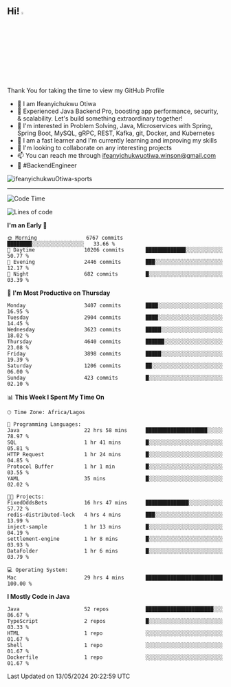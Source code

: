 <!-- BLOG-POST-LIST:START --><!-- BLOG-POST-LIST:END -->

## Hi! <img src="https://media.giphy.com/media/hvRJCLFzcasrR4ia7z/giphy.gif" width="4%"> 

Thank You for taking the time to view my GitHub Profile

- 👋 I am Ifeanyichukwu Otiwa
- 🚀 Experienced Java Backend Pro, boosting app performance, security, & scalability. Let's build something extraordinary together!
- 👀 I'm interested in Problem Solving, Java, Microservices with Spring, Spring Boot, MySQL, gRPC, REST, Kafka, git, Docker, and Kubernetes
- 🌱 I am a fast learner and I'm currently learning and improving my skills
- 💞️ I'm looking to collaborate on any interesting projects
- 📫 You can reach me through ifeanyichukwuotiwa.winson@gmail.com
- 🚀 #BackendEngineer

<p align="left" marginTop="10px"> <img src="https://komarev.com/ghpvc/?username=ifeanyichukwuOtiwa-sports&label=Profile%20views&color=0e75b6&style=for-the-badge" alt="ifeanyichukwuOtiwa-sports" /> </p>

***

<!--START_SECTION:waka-->
![Code Time](http://img.shields.io/badge/Code%20Time-2%2C510%20hrs%2016%20mins-blue)

![Lines of code](https://img.shields.io/badge/From%20Hello%20World%20I%27ve%20Written-5.2%20million%20lines%20of%20code-blue)

**I'm an Early 🐤** 

```text
🌞 Morning                6767 commits        ████████░░░░░░░░░░░░░░░░░   33.66 % 
🌆 Daytime                10206 commits       █████████████░░░░░░░░░░░░   50.77 % 
🌃 Evening                2446 commits        ███░░░░░░░░░░░░░░░░░░░░░░   12.17 % 
🌙 Night                  682 commits         █░░░░░░░░░░░░░░░░░░░░░░░░   03.39 % 
```
📅 **I'm Most Productive on Thursday** 

```text
Monday                   3407 commits        ████░░░░░░░░░░░░░░░░░░░░░   16.95 % 
Tuesday                  2904 commits        ████░░░░░░░░░░░░░░░░░░░░░   14.45 % 
Wednesday                3623 commits        █████░░░░░░░░░░░░░░░░░░░░   18.02 % 
Thursday                 4640 commits        ██████░░░░░░░░░░░░░░░░░░░   23.08 % 
Friday                   3898 commits        █████░░░░░░░░░░░░░░░░░░░░   19.39 % 
Saturday                 1206 commits        ██░░░░░░░░░░░░░░░░░░░░░░░   06.00 % 
Sunday                   423 commits         █░░░░░░░░░░░░░░░░░░░░░░░░   02.10 % 
```


📊 **This Week I Spent My Time On** 

```text
🕑︎ Time Zone: Africa/Lagos

💬 Programming Languages: 
Java                     22 hrs 58 mins      ████████████████████░░░░░   78.97 % 
SQL                      1 hr 41 mins        █░░░░░░░░░░░░░░░░░░░░░░░░   05.81 % 
HTTP Request             1 hr 24 mins        █░░░░░░░░░░░░░░░░░░░░░░░░   04.85 % 
Protocol Buffer          1 hr 1 min          █░░░░░░░░░░░░░░░░░░░░░░░░   03.55 % 
YAML                     35 mins             █░░░░░░░░░░░░░░░░░░░░░░░░   02.02 % 

🐱‍💻 Projects: 
FixedOddsBets            16 hrs 47 mins      ██████████████░░░░░░░░░░░   57.72 % 
redis-distributed-lock   4 hrs 4 mins        ███░░░░░░░░░░░░░░░░░░░░░░   13.99 % 
inject-sample            1 hr 13 mins        █░░░░░░░░░░░░░░░░░░░░░░░░   04.19 % 
settlement-engine        1 hr 8 mins         █░░░░░░░░░░░░░░░░░░░░░░░░   03.93 % 
DataFolder               1 hr 6 mins         █░░░░░░░░░░░░░░░░░░░░░░░░   03.79 % 

💻 Operating System: 
Mac                      29 hrs 4 mins       █████████████████████████   100.00 % 
```

**I Mostly Code in Java** 

```text
Java                     52 repos            ██████████████████████░░░   86.67 % 
TypeScript               2 repos             █░░░░░░░░░░░░░░░░░░░░░░░░   03.33 % 
HTML                     1 repo              ░░░░░░░░░░░░░░░░░░░░░░░░░   01.67 % 
Shell                    1 repo              ░░░░░░░░░░░░░░░░░░░░░░░░░   01.67 % 
Dockerfile               1 repo              ░░░░░░░░░░░░░░░░░░░░░░░░░   01.67 % 
```




 Last Updated on 13/05/2024 20:22:59 UTC
<!--END_SECTION:waka-->

<!--
<p align="center">
![trophy](https://github-profile-trophy.vercel.app/?username=ifeanyichukwuOtiwa-sports&theme=onedark) (https://github.com/ryo-ma/github-profile-trophy)
</p>
-->

<!---
ifeanyi-otiwa/ifeanyi-otiwa is a ✨ special ✨ repository because its `README.md` (this file) appears on your GitHub profile.
You can click the Preview link to take a look at your changes.
--->
